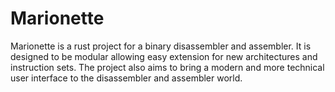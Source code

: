 # Marionette
Marionette is a rust project for a binary disassembler and assembler. It is designed to be modular allowing easy extension for new architectures and instruction sets. The project also aims to bring a modern and more technical user interface to the disassembler and assembler world.
